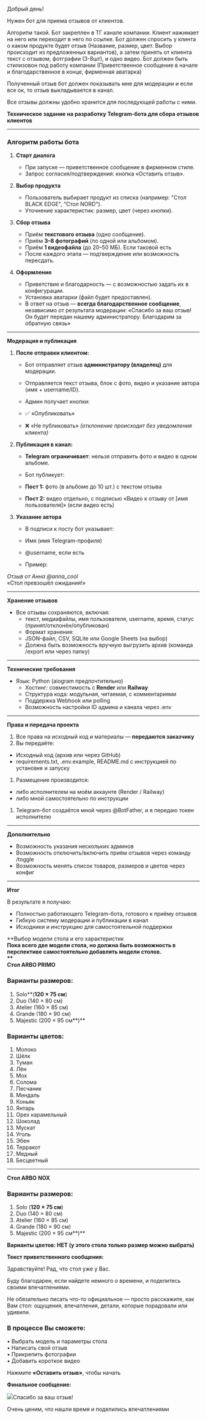 Добрый день!

Нужен бот для приема отзывов от клиентов.

Алгоритм такой. Бот закреплен в ТГ канале компании. Клиент нажимает на него или переходит в него по ссылке. Бот должен
спросить у клинта о каком продукте будет отзыв (Название, размер, цвет. Выбор происходит из предложенных вариантов), а
затем принять от клиента текст с отзывом, фотграфии (3-8шт), и одно видео. Бот должен быть стилизовон под работу
компании (Приветственное сообщение в начале и благодарственное в конце, фирменная аватарка)

Полученный отзыв бот должен показывать мне для модерации и если все ок, то отзыв выкладывается в канал.

Все отзывы должны удобно хранится для последующей работы с ними.

**Техническое задание на разработку Telegram-бота для сбора отзывов клиентов**

---

### Алгоритм работы бота

1. **Старт диалога**
    - При запуске — приветственное сообщение в фирменном стиле.
    - Запрос согласия/подтверждения: кнопка «Оставить отзыв».

2. **Выбор продукта**
    - Пользователь выбирает продукт из списка (например: "Стол BLACK EDGE", "Стол NORD").
    - Уточнение характеристик: размер, цвет (через кнопки).

3. **Сбор отзыва**
    - Приём **текстового отзыва** (одно сообщение).
    - Приём **3–8 фотографий** (по одной или альбомом).
    - Приём **1 видеофайла** (до 20–50 МБ). Если таковой есть
    - После каждого этапа — подтверждение или возможность пересдать.

4. **Оформление**
    - Приветствие и благодарность — с возможностью задать их в конфигурации.
    - Установка аватарки (файл будет предоставлен).
    - В ответ на отзыв — **всегда благодарственное сообщение**, независимо от результата модерации:
      «Спасибо за ваш отзыв! Он будет передан нашему администратору. Благодарим за обратную связь»

---

**Модерация и публикация**

1. **После отправки клиентом:**

    - Бот отправляет отзыв **администратору (владелец)** для модерации.
    - Отправляется текст отзыва, блок с фото, видео и указание автора (имя + username/ID).
    - Админ получает кнопки:

    - ✅ «Опубликовать»
    - ❌ «Не публиковать» _(отклонение происходит без уведомления клиента)_

3. **Публикация в канал:**

    - **Telegram ограничивает**: нельзя отправить фото и видео в одном альбоме.
    - Бот публикует:

    - **Пост 1:** фото (в альбоме до 10 шт.) с текстом отзыва
    - **Пост 2:** видео отдельно, с подписью «Видео к отзыву от [имя пользователя]» (если видео есть)

5. **Указание автора**

    - В подписи к посту бот указывает:

    - Имя (имя Telegram-профиля)
    - @username, если есть
    - Пример:

_Отзыв от Анна @anna_cool_  
«Стол превзошёл ожидания!»

---

**Хранение отзывов**

- Все отзывы сохраняются, включая:
    - текст, медиафайлы, имя пользователя, username, время, статус (принят/отклонён/опубликован)
    - Формат хранения:
    - JSON-файл, CSV, SQLite или Google Sheets (на выбор)
    - Должна быть возможность вручную выгрузить архив (команда /export или через папку)

---

**Технические требования**

- Язык: Python (aiogram предпочтительно)
    - Хостинг: совместимость с **Render** или **Railway**
    - Структура кода: модульная, читаемая, с комментариями
    - Поддержка Webhook или polling
    - Возможность настройки ID админа и канала через .env

---

**Права и передача проекта**

1. Все права на исходный код и материалы — **передаются заказчику**
2. Вы передаёте:

- Исходный код (архив или через GitHub)
- requirements.txt, .env.example, README.md с инструкцией по установке и запуску

1. Размещение производится:

- либо исполнителем на моём аккаунте (Render / Railway)
- либо мной самостоятельно по инструкции

1. Telegram-бот создаётся мной через @BotFather, и я передаю токен исполнителю

---

**Дополнительно**

- Возможность указания нескольких админов
- Возможность отключить/включить приём отзывов через команду /toggle
- Возможность менять список товаров, размеров и цветов через конфиг

---

**Итог**

В результате я получаю:

- Полностью работающего Telegram-бота, готового к приёму отзывов
- Гибкую систему модерации и публикации в канал
- Исходники и инструкцию для самостоятельной поддержки

**Выбор модели стола и его характеристик  
**Пока всего две модели стола, но должна быть возможность в перспективе самостоятельно добавлять модели столов.  
**  
**Стол ARBO PRIMO****

### Варианты размеров:

1. Solo**(**120 × 75 см**)
2. Duo (140 × 80 см)
3. Atelier (160 × 85 см)
4. Grande (180 × 90 см)
5. Majestic (200 × 95 см**)**

### Варианты цветов:

1. Молоко
2. Шёлк
3. Туман
4. Лён
5. Мох
6. Солома
7. Песчаник
8. Миндаль
9. Коньяк
10. Янтарь
11. Орех карамельный
12. Шоколад
13. Мускат
14. Уголь
15. Эбен
16. Терракот
17. Медный
18. Бесцветный

___________________________________________________________________

**Стол ARBO** **NOX**

### Варианты размеров:

1. Solo (**120 × 75 см**)
2. Duo (140 × 80 см)
3. Atelier (160 × 85 см)
4. Grande (180 × 90 см)
5. Majestic (200 × 95 см**)**

**Варианты цветов: НЕТ (у этого стола только размер можно выбрать)**

**Текст приветственного сообщения:**

Здравствуйте! Рад, что стол уже у Вас.

Буду благодарен, если найдете немного о времени, и поделитесь своими впечатлениями.

Не обязательно писать что-то официальное — просто расскажите, как Вам стол: ощущения, впечатления, детали, которые
порадовали или удивили.

### В процессе Вы сможете:

• Выбрать модель и параметры стола  
• Написать свой отзыв  
• Прикрепить фотографии  
• Добавить короткое видео

Нажмите **«Оставить отзыв»**, чтобы начать

**Финальное сообщение:**

![](file:///C:/Users/Vitaliy/AppData/Local/Temp/msohtmlclip1/01/clip_image008.jpg)Спасибо за ваш отзыв!

Очень ценим, что нашли время и поделились впечатлениями